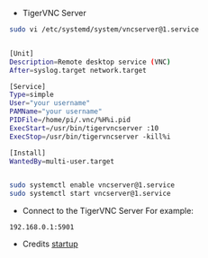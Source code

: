 
- TigerVNC Server
```bash
sudo vi /etc/systemd/system/vncserver@1.service


[Unit]
Description=Remote desktop service (VNC)
After=syslog.target network.target

[Service]
Type=simple
User="your username"
PAMName="your username"
PIDFile=/home/pi/.vnc/%H%i.pid
ExecStart=/usr/bin/tigervncserver :10
ExecStop=/usr/bin/tigervncserver -kill%i

[Install]
WantedBy=multi-user.target


sudo systemctl enable vncserver@1.service
sudo systemctl start vncserver@1.service
```

- Connect to the TigerVNC Server
For example: 
```
192.168.0.1:5901
```

- Credits
[startup](https://groups.google.com/g/tigervnc-users/c/2_--QTgJmjA/m/J_w1TQNgAwAJ)
